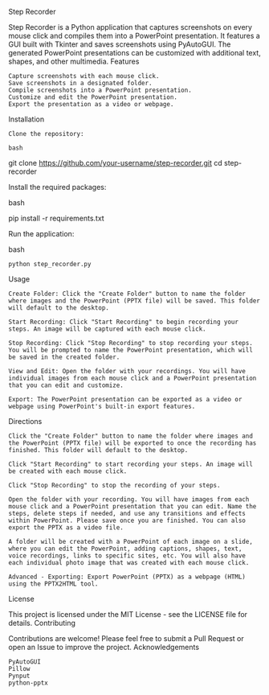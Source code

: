 Step Recorder

Step Recorder is a Python application that captures screenshots on every mouse click and compiles them into a PowerPoint presentation. It features a GUI built with Tkinter and saves screenshots using PyAutoGUI. The generated PowerPoint presentations can be customized with additional text, shapes, and other multimedia.
Features

    Capture screenshots with each mouse click.
    Save screenshots in a designated folder.
    Compile screenshots into a PowerPoint presentation.
    Customize and edit the PowerPoint presentation.
    Export the presentation as a video or webpage.

Installation

    Clone the repository:

    bash

git clone https://github.com/your-username/step-recorder.git
cd step-recorder

Install the required packages:

bash

pip install -r requirements.txt

Run the application:

bash

    python step_recorder.py

Usage

    Create Folder: Click the "Create Folder" button to name the folder where images and the PowerPoint (PPTX file) will be saved. This folder will default to the desktop.

    Start Recording: Click "Start Recording" to begin recording your steps. An image will be captured with each mouse click.

    Stop Recording: Click "Stop Recording" to stop recording your steps. You will be prompted to name the PowerPoint presentation, which will be saved in the created folder.

    View and Edit: Open the folder with your recordings. You will have individual images from each mouse click and a PowerPoint presentation that you can edit and customize.

    Export: The PowerPoint presentation can be exported as a video or webpage using PowerPoint's built-in export features.

Directions

    Click the "Create Folder" button to name the folder where images and the PowerPoint (PPTX file) will be exported to once the recording has finished. This folder will default to the desktop.

    Click "Start Recording" to start recording your steps. An image will be created with each mouse click.

    Click "Stop Recording" to stop the recording of your steps.

    Open the folder with your recording. You will have images from each mouse click and a PowerPoint presentation that you can edit. Name the steps, delete steps if needed, and use any transitions and effects within PowerPoint. Please save once you are finished. You can also export the PPTX as a video file.

    A folder will be created with a PowerPoint of each image on a slide, where you can edit the PowerPoint, adding captions, shapes, text, voice recordings, links to specific sites, etc. You will also have each individual photo image that was created with each mouse click.

    Advanced - Exporting: Export PowerPoint (PPTX) as a webpage (HTML) using the PPTX2HTML tool.

License

This project is licensed under the MIT License - see the LICENSE file for details.
Contributing

Contributions are welcome! Please feel free to submit a Pull Request or open an Issue to improve the project.
Acknowledgements

    PyAutoGUI
    Pillow
    Pynput
    python-pptx

